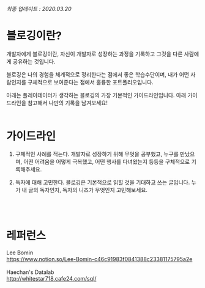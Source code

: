 ###### 최종 업데이트 : 2020.03.20

# 블로깅이란?

개발자에게 블로깅이란, 
자신이 개발자로 성장하는 과정을 기록하고 그것을 다른 사람에게 공유하는 것입니다. 

블로깅은 나의 경험을 체계적으로 정리한다는 점에서 좋은 학습수단이며, 
내가 어떤 사람인지를 구체적으로 보여준다는 점에서 훌륭한 포트폴리오입니다. 

아래는 플레이데이터가 생각하는 블로깅의 가장 기본적인 가이드라인입니다. 
아래 가이드라인을 참고해서 나만의 기록을 남겨보세요! 
</br></br>

# 가이드라인 

1. 구체적인 사례를 적는다. 
개발자로 성장하기 위해 무엇을 공부했고, 누구를 만났으며, 어떤 어려움을 어떻게 극복했고, 어떤 행사를 다녀왔는지 등등을 
구체적으로 기록해주세요.  

2. 독자에 대해 고민한다. 
블로깅은 기본적으로 읽힐 것을 기대하고 쓰는 글입니다. 
누가 내 글의 독자인지, 독자의 니즈가 무엇인지 고민해보세요. 

</br></br>

# 레퍼런스

Lee Bomin</br>
https://www.notion.so/Lee-Bomin-c46c91983f0841388c23381175795a2e
</br></br>
Haechan's Datalab </br>
http://whitestar718.cafe24.com/sql/
